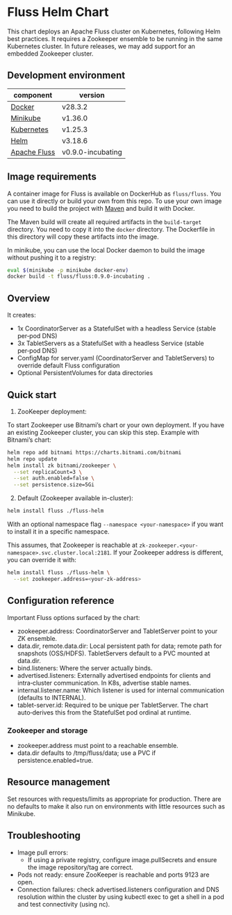 
# Fluss Helm Chart

This chart deploys an Apache Fluss cluster on Kubernetes, following Helm best practices.
It requires a Zookeeper ensemble to be running in the same Kubernetes cluster. In future releases, we may add support for an embedded Zookeeper cluster.


## Development environment 

| component                                                                      | version |
| ------------------------------------------------------------------------------ | ------- |
| [Docker](https://docs.docker.com/)                                             | v28.3.2 |
| [Minikube](https://minikube.sigs.k8s.io/docs/)                                 | v1.36.0 |
| [Kubernetes](https://kubernetes.io)                                            | v1.25.3 |
| [Helm](https://helm.sh)                                                        | v3.18.6 |
| [Apache Fluss](https://fluss.apache.org/docs/)                                 | v0.9.0-incubating  |


## Image requirements 

A container image for Fluss is available on DockerHub as `fluss/fluss`. You can use it directly or build your own from this repo. To use your own image you need to build the project with [Maven](https://fluss.apache.org/community/dev/building/) and build it with Docker.

The Maven build will create all required artifacts in the `build-target` directory. You need to copy it into the `docker` directory. The Dockerfile in this directory will copy these artifacts into the image.

In minikube, you can use the local Docker daemon to build the image without pushing it to a registry:

```bash
eval $(minikube -p minikube docker-env)
docker build -t fluss/fluss:0.9.0-incubating .
```

## Overview

It creates:
- 1x CoordinatorServer as a StatefulSet with a headless Service (stable per‑pod DNS)
- 3x TabletServers as a StatefulSet with a headless Service (stable per‑pod DNS)
- ConfigMap for server.yaml (CoordinatorServer and TabletServers) to override default Fluss configuration
- Optional PersistentVolumes for data directories

## Quick start

1) ZooKeeper deployment:

To start Zookeeper use Bitnami’s chart or your own deployment. If you have an existing Zookeeper cluster, you can skip this step. Example with Bitnami’s chart:

```bash
helm repo add bitnami https://charts.bitnami.com/bitnami
helm repo update
helm install zk bitnami/zookeeper \
  --set replicaCount=3 \
  --set auth.enabled=false \
  --set persistence.size=5Gi
```

2) Default (Zookeeper available in-cluster):

```bash
helm install fluss ./fluss-helm
```
With an optional namespace flag `--namespace <your-namespace>` if you want to install it in a specific namespace.

This assumes, that Zookeeper is reachable at `zk-zookeeper.<your-namespace>.svc.cluster.local:2181`. If your Zookeeper address is different, you can override it with:

```bash
helm install fluss ./fluss-helm \
  --set zookeeper.address=<your-zk-address>
```

## Configuration reference

Important Fluss options surfaced by the chart:
- zookeeper.address: CoordinatorServer and TabletServer point to your ZK ensemble.
- data.dir, remote.data.dir: Local persistent path for data; remote path for snapshots (OSS/HDFS). TabletServers default to a PVC mounted at data.dir.
- bind.listeners: Where the server actually binds.
- advertised.listeners: Externally advertised endpoints for clients and intra‑cluster communication. In K8s, advertise stable names.
- internal.listener.name: Which listener is used for internal communication (defaults to INTERNAL).
- tablet-server.id: Required to be unique per TabletServer. The chart auto‑derives this from the StatefulSet pod ordinal at runtime.


### Zookeeper and storage
- zookeeper.address must point to a reachable ensemble.
- data.dir defaults to /tmp/fluss/data; use a PVC if persistence.enabled=true.

## Resource management

Set resources with requests/limits as appropriate for production. There are no defaults to make it also run on environments with little resources such as Minikube.

## Troubleshooting
- Image pull errors:
  - If using a private registry, configure image.pullSecrets and ensure the image repository/tag are correct.
- Pods not ready: ensure ZooKeeper is reachable and ports 9123 are open.
- Connection failures: check advertised.listeners configuration and DNS resolution within the cluster by using kubectl exec to get a shell in a pod and test connectivity (using nc).